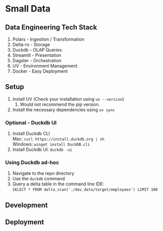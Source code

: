 # Small Data

## Data Engineering Tech Stack
1. Polars - Ingestion / Transformation
2. Delta-rs - Storage
3. Duckdb - OLAP Queries
4. Streamlit - Presentation
5. Dagster - Orchestration
6. UV - Environment Management
7. Docker - Easy Deployment

## Setup
1. Install UV (Check your installation using `uv --version`)  
    1. Would not recommend the pip version.
2. Install the necessary dependencies using `uv sync`

### Optional - Duckdb UI
1. Install Duckdb CLI  
Mac: `curl https://install.duckdb.org | sh`  
Windows: `winget install DuckDB.cli`
2. Install Duckdb UI: `duckdb -ui`

### Using Duckdb ad-hoc
1. Navigate to the repo directory
2. Use the `duckdb` command
3. Query a delta table in the command line IDE:  
 `SELECT * FROM delta_scan('./dev_data/target/employees') LIMIT 100`

## Development


## Deployment

